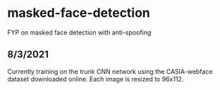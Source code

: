 # masked-face-detection
FYP on masked face detection with anti-spoofing

## 8/3/2021
Currently training on the trunk CNN network using the CASIA-webface dataset downloaded online. Each image is resized to 96x112.
